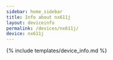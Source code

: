 ```yaml
---
sidebar: home_sidebar
title: Info about nx611j
layout: deviceinfo
permalink: /devices/nx611j/
device: nx611j
---
```

{% include templates/device_info.md %}
